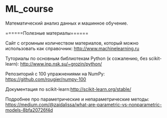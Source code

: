 # ML_course
Математический анализ данных и машинное обучение.


======Полезные материалы======

Сайт с огромным количеством материалов, который можно использовать как справочник: http://www.machinelearning.ru

Туториалы по основным библиотекам Python (к сожалению, без scikit-learn): http://www.inp.nsk.su/~grozin/python/

Репозиторий с 100 упражнениями на NumPy: https://github.com/rougier/numpy-100

Документация по scikit-learn:http://scikit-learn.org/stable/

Подробнее про параметрические и непараметрические методы: https://medium.com/@zaidalissa/what-are-parametric-vs-nonparametric-models-8bfa20726f4d
